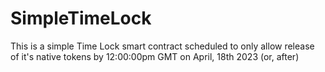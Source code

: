 # SimpleTimeLock
This is a simple Time Lock smart contract scheduled to only allow release of it's native tokens by 12:00:00pm GMT on April, 18th 2023 (or, after)
